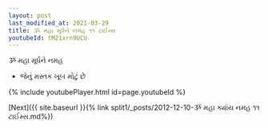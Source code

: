```yaml
---
layout: post
last_modified_at: 2021-03-29
title: ૐ મહા મૂર્ધને નમહ ૧૧ ટાઈમ્સ
youtubeId: tM21xrn9UCU
---
```

 
 
 ૐ મહા મૂર્ધને નમહ  
 
 -  જેનું મસ્તક ખૂબ મોટું છે 
 
  
 
  
 
 
 
 
 
 


{% include youtubePlayer.html id=page.youtubeId %}
 
[Next]({{ site.baseurl }}{% link  split1/_posts/2012-12-10-ૐ મહા ક્યાંય નમહ ૧૧ ટાઈમ્સ.md%})
 
